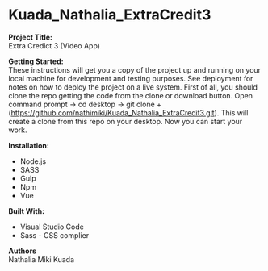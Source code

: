 # Kuada_Nathalia_ExtraCredit3

**Project Title:**<br>
Extra Credict 3 (Video App)

**Getting Started:**<br>
These instructions will get you a copy of the project up and running on your local machine for development and testing purposes. See deployment for notes on how to deploy the project on a live system. 
First of all, you should clone the repo getting the code from the clone or download button. Open command prompt -> cd desktop -> git clone + (https://github.com/nathimiki/Kuada_Nathalia_ExtraCredit3.git). This will create a clone from this repo on your desktop. Now you can start your work.

**Installation:**<br>
- Node.js 
- SASS
- Gulp
- Npm
- Vue

**Built With:**<br>
- Visual Studio Code
- Sass - CSS complier

**Authors**<br>
Nathalia Miki Kuada
